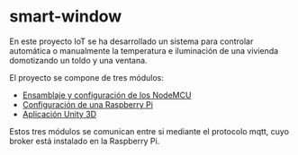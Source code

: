 # smart-window

En este proyecto IoT se ha desarrollado un sistema para controlar automática o manualmente la temperatura e iluminación de una vivienda domotizando  un toldo y una ventana.

El proyecto se compone de tres módulos:

 - [Ensamblaje y configuración de los NodeMCU](NodeMCU)
 - [Configuración de una Raspberry Pi](webapp-iot) 
 - [Aplicación Unity 3D](Unity)
 
Estos tres módulos se comunican entre si mediante el protocolo mqtt, cuyo broker está instalado en la Raspberry Pi.  

